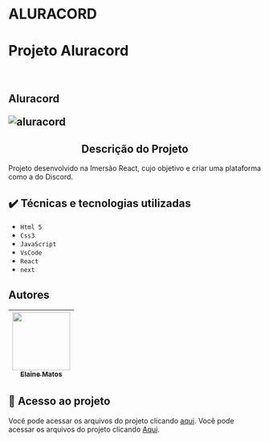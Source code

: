 # ALURACORD
<h1 aling="center">Projeto Aluracord</h1></br>
<h2 aling="center">Aluracord</h></br>

![aluracord](https://user-images.githubusercontent.com/49289106/151451699-b9aff112-49f4-4895-91c1-ee853f45a33e.jpg)


<h2 align="center"> Descrição do Projeto </h2>
<p>Projeto desenvolvido na Imersão React, cujo objetivo e criar uma plataforma como a do Discord.
</p>

## ✔️ Técnicas e tecnologias utilizadas
- ``Html 5``
- ``Css3``
- ``JavaScript``
- ``VsCode``
- ``React``
- ``next``

## Autores

| [<img src="https://avatars.githubusercontent.com/u/49289106?v=4" width=115><br><sub>Elaine Matos</sub>](https://github.com/elainematos) |  
| :---: | 

## 📁 Acesso ao projeto
Você pode acessar os arquivos do projeto clicando [aqui](https:/).
Você pode acessar os arquivos do projeto clicando [Aqui](https://aluracord-tan-ten.vercel.app/chat).
